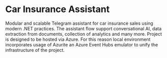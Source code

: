 # Car Insurance Assistant
Modular and scalable Telegram assistant for car insurance sales using modern .NET practices. The assistant flow support conversational AI, data extraction from documents, collection of analytics and many more.
Project is designed to be hosted via Azure. For this reason local environment incorporates usage of Azurite an Azure Event Hubs emulator to unify the infrastructure of the project.
